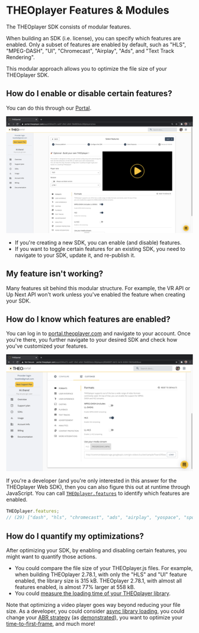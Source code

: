 # THEOplayer Features & Modules

The THEOplayer SDK consists of modular features.

When building an SDK (i.e. license), you can specify which features are enabled.
Only a subset of features are enabled by default, such as "HLS", "MPEG-DASH", "UI", "Chromecast", "Airplay", "Ads", and "Text Track Rendering".

This modular approach allows you to optimize the file size of your THEOplayer SDK.

## How do I enable or disable certain features?

You can do this through our [Portal](https://portal.theoplayer.com/).

![Portal: enabling features of a new SDK](../../../theoplayer/assets/img/portal-features-new-sdk.png)

- If you're creating a new SDK, you can enable (and disable) features.
- If you want to toggle certain features for an existing SDK, you need to navigate to your SDK, update it, and re-publish it.

## My feature isn't working?

Many features sit behind this modular structure. For example, the VR API or Up Next API won't work unless you've enabled the feature when creating your SDK.

## How do I know which features are enabled?

You can log in to [portal.theoplayer.com](https://portal.theoplayer.com/) and navigate to your account.
Once you're there, you further navigate to your desired SDK and check how you've customized your features.

![Portal: enabling features of a new SDK](../../../theoplayer/assets/img/portal-features-existing-sdk.png)

If you're a developer (and you're only interested in this answer for the THEOplayer Web SDK),
then you can also figure this out at runtime through JavaScript.
You can call [`THEOplayer.features`](pathname:///theoplayer/v8/api-reference/web/variables/features.html) to identify which features are enabled.

```js
THEOplayer.features;
// (29) ["dash", "hls", "chromecast", "ads", "airplay", "yospace", "spotx", "vr", "conviva", "cache", "visibility", "webaudio", "youbora", "mediamelon", "moat", "google-dai", "streamone", "v-nova", "freewheel", "agama", "ui", "relatedcontent", "social", "upnext", "contextmenu", "texttrackstyle-ui", "activequalitylabel", "upcomingadnotification"]
```

## How do I quantify my optimizations?

After optimizing your SDK, by enabling and disabling certain features, you might want to quantify those actions.

- You could compare the file size of your THEOplayer.js files. For example, when building THEOplayer 2.78.1, with only the "HLS" and "UI" feature enabled, the library size is 315 kB.
  THEOplayer 2.78.1, with almost all features enabled, is almost 77% larger at 558 kB.
- You could [measure the loading time of your THEOplayer library](https://codesandbox.io/s/github/THEOplayer/samples-web?file=/reference-apps/utility/measure-loading-time/index.html).

Note that optimizing a video player goes way beyond reducing your file size.
As a developer, you could consider [async library loading](https://demo.theoplayer.com/async-library-loading), you could change your [ABR strategy](pathname:///theoplayer/v8/api-reference/web/types/ABRStrategyType.html) (as [demonstrated](https://demo.theoplayer.com/increase-viewer-experience-optimizing-video-abr)),
you want to optimize your [time-to-first-frame](../how-to-guides/09-player/02-how-to-measure-time-to-first-frame.md), and much more!
